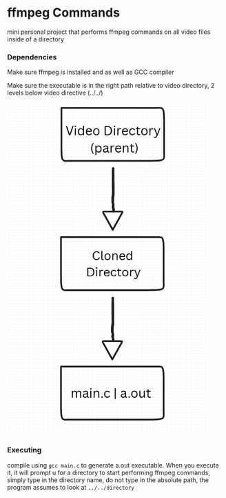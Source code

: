 
# ffmpeg Commands

mini personal project that performs ffmpeg commands on all video files inside of a directory

### Dependencies 
Make sure ffmpeg is installed and as well as GCC compiler

Make sure the executable is in the right path relative to video directory, 2 levels below video directive (../../)





![image of correct path for code relative to video directory](./images/hier.PNG)


### Executing
compile using `gcc main.c` to generate a.out executable.
When you execute it, it will prompt u for a directory to start performing ffmpeg commands, simply type in the directory name, do not type in the absolute path, the program assumes to look at `../../directory`

